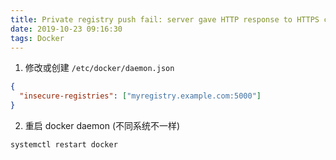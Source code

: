 ```yaml
---
title: Private registry push fail: server gave HTTP response to HTTPS client.md
date: 2019-10-23 09:16:30
tags: Docker
---
```


1. 修改或创建 `/etc/docker/daemon.json`

```json
{ 
  "insecure-registries": ["myregistry.example.com:5000"]
}
```

2. 重启 docker daemon (不同系统不一样)

```
systemctl restart docker
```
